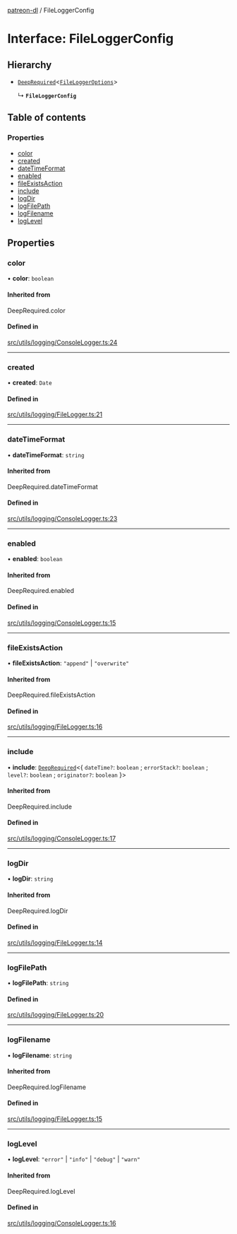 [patreon-dl](../README.md) / FileLoggerConfig

# Interface: FileLoggerConfig

## Hierarchy

- [`DeepRequired`](../README.md#deeprequired)\<[`FileLoggerOptions`](FileLoggerOptions.md)\>

  ↳ **`FileLoggerConfig`**

## Table of contents

### Properties

- [color](FileLoggerConfig.md#color)
- [created](FileLoggerConfig.md#created)
- [dateTimeFormat](FileLoggerConfig.md#datetimeformat)
- [enabled](FileLoggerConfig.md#enabled)
- [fileExistsAction](FileLoggerConfig.md#fileexistsaction)
- [include](FileLoggerConfig.md#include)
- [logDir](FileLoggerConfig.md#logdir)
- [logFilePath](FileLoggerConfig.md#logfilepath)
- [logFilename](FileLoggerConfig.md#logfilename)
- [logLevel](FileLoggerConfig.md#loglevel)

## Properties

### color

• **color**: `boolean`

#### Inherited from

DeepRequired.color

#### Defined in

[src/utils/logging/ConsoleLogger.ts:24](https://github.com/patrickkfkan/patreon-dl/blob/0767bc1/src/utils/logging/ConsoleLogger.ts#L24)

___

### created

• **created**: `Date`

#### Defined in

[src/utils/logging/FileLogger.ts:21](https://github.com/patrickkfkan/patreon-dl/blob/0767bc1/src/utils/logging/FileLogger.ts#L21)

___

### dateTimeFormat

• **dateTimeFormat**: `string`

#### Inherited from

DeepRequired.dateTimeFormat

#### Defined in

[src/utils/logging/ConsoleLogger.ts:23](https://github.com/patrickkfkan/patreon-dl/blob/0767bc1/src/utils/logging/ConsoleLogger.ts#L23)

___

### enabled

• **enabled**: `boolean`

#### Inherited from

DeepRequired.enabled

#### Defined in

[src/utils/logging/ConsoleLogger.ts:15](https://github.com/patrickkfkan/patreon-dl/blob/0767bc1/src/utils/logging/ConsoleLogger.ts#L15)

___

### fileExistsAction

• **fileExistsAction**: ``"append"`` \| ``"overwrite"``

#### Inherited from

DeepRequired.fileExistsAction

#### Defined in

[src/utils/logging/FileLogger.ts:16](https://github.com/patrickkfkan/patreon-dl/blob/0767bc1/src/utils/logging/FileLogger.ts#L16)

___

### include

• **include**: [`DeepRequired`](../README.md#deeprequired)\<\{ `dateTime?`: `boolean` ; `errorStack?`: `boolean` ; `level?`: `boolean` ; `originator?`: `boolean`  }\>

#### Inherited from

DeepRequired.include

#### Defined in

[src/utils/logging/ConsoleLogger.ts:17](https://github.com/patrickkfkan/patreon-dl/blob/0767bc1/src/utils/logging/ConsoleLogger.ts#L17)

___

### logDir

• **logDir**: `string`

#### Inherited from

DeepRequired.logDir

#### Defined in

[src/utils/logging/FileLogger.ts:14](https://github.com/patrickkfkan/patreon-dl/blob/0767bc1/src/utils/logging/FileLogger.ts#L14)

___

### logFilePath

• **logFilePath**: `string`

#### Defined in

[src/utils/logging/FileLogger.ts:20](https://github.com/patrickkfkan/patreon-dl/blob/0767bc1/src/utils/logging/FileLogger.ts#L20)

___

### logFilename

• **logFilename**: `string`

#### Inherited from

DeepRequired.logFilename

#### Defined in

[src/utils/logging/FileLogger.ts:15](https://github.com/patrickkfkan/patreon-dl/blob/0767bc1/src/utils/logging/FileLogger.ts#L15)

___

### logLevel

• **logLevel**: ``"error"`` \| ``"info"`` \| ``"debug"`` \| ``"warn"``

#### Inherited from

DeepRequired.logLevel

#### Defined in

[src/utils/logging/ConsoleLogger.ts:16](https://github.com/patrickkfkan/patreon-dl/blob/0767bc1/src/utils/logging/ConsoleLogger.ts#L16)
